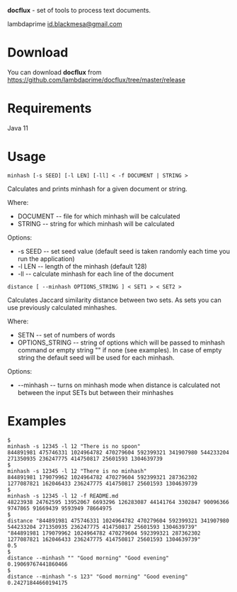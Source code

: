 **docflux** - set of tools to process text documents.

lambdaprime <id.blackmesa@gmail.com>

# Download

You can download **docflux** from https://github.com/lambdaprime/docflux/tree/master/release

# Requirements

Java 11

# Usage

```
minhash [-s SEED] [-l LEN] [-ll] < -f DOCUMENT | STRING >
```

Calculates and prints minhash for a given document or string.

Where:

* DOCUMENT -- file for which minhash will be calculated
* STRING -- string for which minhash will be calculated

Options:

* -s SEED -- set seed value (default seed is taken randomly each time you run the application)
* -l LEN -- length of the minhash (default 128)
* -ll -- calculate minhash for each line of the document

```
distance [ --minhash OPTIONS_STRING ] < SET1 > < SET2 >
```

Calculates Jaccard similarity distance between two sets. As sets you can use previously calculated minhashes.

Where:

* SETN -- set of numbers of words
* OPTIONS_STRING -- string of options which will be passed to minhash command or empty string "" if none (see examples). In case of empty string the default seed will be used for each minhash.

Options:

* --minhash -- turns on minhash mode when distance is calculated not between the input SETs but between their minhashes

# Examples

```
$
minhash -s 12345 -l 12 "There is no spoon"
844891981 475746331 1024964782 470279604 592399321 341907980 544233204 271350935 236247775 414750817 25601593 1304639739
$
minhash -s 12345 -l 12 "There is no minhash"
844891981 179079962 1024964782 470279604 592399321 287362302 1277087821 162046433 236247775 414750817 25601593 1304639739
$
minhash -s 12345 -l 12 -f README.md
48223938 24762595 13952067 6693296 126283087 44141764 3302847 90096366 9747865 91669439 9593949 78664975
$
distance "844891981 475746331 1024964782 470279604 592399321 341907980 544233204 271350935 236247775 414750817 25601593 1304639739" "844891981 179079962 1024964782 470279604 592399321 287362302 1277087821 162046433 236247775 414750817 25601593 1304639739"
0.5
$
distance --minhash "" "Good morning" "Good evening"
0.19069767441860466
$
distance --minhash "-s 123" "Good morning" "Good evening"
0.24271844660194175
```
